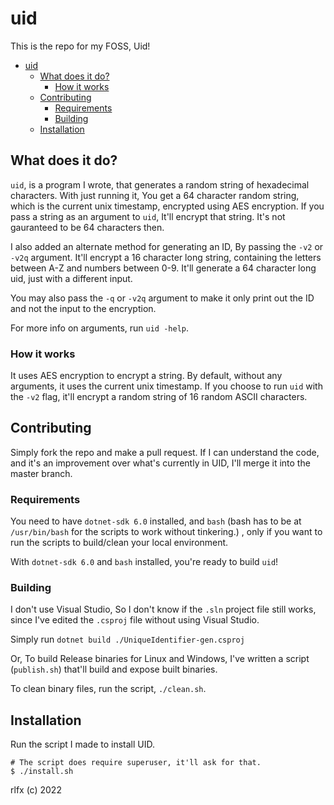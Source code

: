 # uid

This is the repo for my FOSS, Uid!

- [uid](#uid)
  - [What does it do?](#what-does-it-do)
    - [How it works](#how-it-works)
  - [Contributing](#contributing)
    - [Requirements](#requirements)
    - [Building](#building)
  - [Installation](#installation)


## What does it do?

`uid`, is a program I wrote, that generates a random string of hexadecimal characters.
With just running it, You get a 64 character random string, which is the current unix timestamp, encrypted using AES encryption.
If you pass a string as an argument to `uid`, It'll encrypt that string. It's not gauranteed to be 64 characters then.

I also added an alternate method for generating an ID, By passing the `-v2` or `-v2q` argument. It'll encrypt a 16 character long string, containing the letters between A-Z and numbers between 0-9. It'll generate a 64 character long uid, just with a different input.

You may also pass the `-q` or `-v2q` argument to make it only print out the ID and not the input to the encryption.

For more info on arguments, run `uid -help`.

### How it works

It uses AES encryption to encrypt a string.
By default, without any arguments, it uses the current unix timestamp.
If you choose to run `uid` with the `-v2` flag, it'll encrypt a random string of 16 random ASCII characters.

## Contributing

Simply fork the repo and make a pull request. If I can understand the code, and it's an improvement over what's currently in UID, I'll merge it into the master branch.

### Requirements

You need to have `dotnet-sdk 6.0` installed,
and `bash` (bash has to be at `/usr/bin/bash` for the scripts to work without tinkering.) , only if you want to run the scripts to build/clean your local environment.

With `dotnet-sdk 6.0` and `bash` installed, you're ready to build `uid`!

### Building

I don't use Visual Studio, So I don't know if the `.sln` project file still works, since I've edited the `.csproj` file without using Visual Studio.

Simply run `dotnet build ./UniqueIdentifier-gen.csproj`

Or, To build Release binaries for Linux and Windows, I've written a script (`publish.sh`) that'll build and expose built binaries.

To clean binary files, run the script, `./clean.sh`.

## Installation

Run the script I made to install UID.

```
# The script does require superuser, it'll ask for that.
$ ./install.sh
```

rlfx (c) 2022
